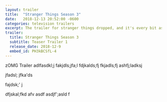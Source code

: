 ```yaml
---
layout: trailer
title:  "Stranger Things Season 3"
date:   2018-12-13 20:52:00 -0600
categories: television trailers
excerpt: The trailer for stranger things dropped, and it's every bit as frustrating as you can imagine.
trailer:
  title: Stranger Things Season 3
  subtitle: Teaser Trailer 1
  release_date: 2018-12-9
  embed_id: PH3kBCSfL-4
---
```


zOMG Trailer
adlfasdkl;j
fakjdls;jfa;l
fdjkalds;fj
fkjadls;fj
ashfj;ladksj

jfadsl;
jfka'ds

fajdsk;'
j


dfjskal;fkd
afv
asdf
asdjf';asld
f